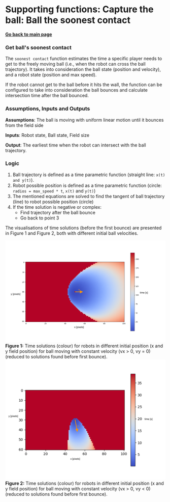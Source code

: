 # Supporting functions: Capture the ball: Ball the soonest contact

**[Go back to main page](../../../Documentation.md)**


### Get ball's soonest contact
The `soonest contact` function estimates the time a specific player needs to get to the freely moving ball (i.e., when the robot can cross the ball trajectory).
It takes into consideration the ball state (position and velocity), and a robot state (position and max speed). 

If the robot cannot get to the ball before it hits the wall, the function can be configured to take into consideration the ball bounces and calculate intersection time after the ball bounced. 


### Assumptions, Inputs and Outputs
__Assumptions__: The ball is moving with uniform linear motion until it bounces from the field side

__Inputs__: Robot state, Ball state, Field size

__Output__: The earliest time when the robot can intersect with the ball trajectory.

### Logic

1. Ball trajectory is defined as a time parametric function (straight line: ```x(t) and y(t)```).
2. Robot possible position is defined as a time parametric function (circle: ```radios = max_speed * t```, ```x(t)``` and ```y(t)```)
3. The mentioned equations are solved to find the tangent of ball trajectory (line) to robot possible position (circle)
4. If the time solution is negative or complex:
   * Find trajectory after the ball bounce
   * Go back to point 3
    

The visualisations of time solutions (before the first bounce) are presented in Figure 1 and Figure 2, both with different initial ball velocities.

![Behavioural Design](../../../Images/time_to_ball_1.png)
__Figure 1:__ Time solutions (colour) for robots in different initial position (x and y field position) for ball moving with constant velocity (vx > 0, vy = 0) (reduced to solutions found before first bounce).
![Creational Design](../../../Images/time_to_ball_2.png)
__Figure 2:__ Time solutions (colour) for robots in different initial position (x and y field position) for ball moving with constant velocity (vx > 0, vy < 0) (reduced to solutions found before first bounce).